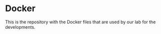# Docker
This is the repository with the Docker files that are used by our lab for the developments.
